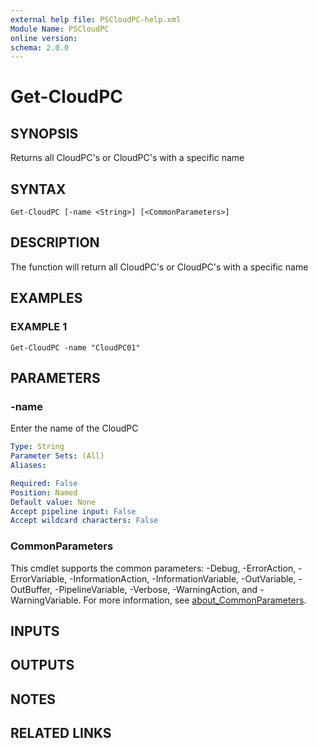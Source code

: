 ```yaml
---
external help file: PSCloudPC-help.xml
Module Name: PSCloudPC
online version:
schema: 2.0.0
---
```


# Get-CloudPC

## SYNOPSIS
Returns all CloudPC's or CloudPC's with a specific name

## SYNTAX

```
Get-CloudPC [-name <String>] [<CommonParameters>]
```

## DESCRIPTION
The function will return all CloudPC's or CloudPC's with a specific name

## EXAMPLES

### EXAMPLE 1
```
Get-CloudPC -name "CloudPC01"
```

## PARAMETERS

### -name
Enter the name of the CloudPC

```yaml
Type: String
Parameter Sets: (All)
Aliases:

Required: False
Position: Named
Default value: None
Accept pipeline input: False
Accept wildcard characters: False
```

### CommonParameters
This cmdlet supports the common parameters: -Debug, -ErrorAction, -ErrorVariable, -InformationAction, -InformationVariable, -OutVariable, -OutBuffer, -PipelineVariable, -Verbose, -WarningAction, and -WarningVariable. For more information, see [about_CommonParameters](http://go.microsoft.com/fwlink/?LinkID=113216).

## INPUTS

## OUTPUTS

## NOTES

## RELATED LINKS
